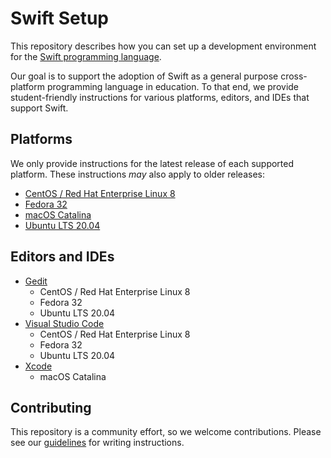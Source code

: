 # Swift Setup

This repository describes how you can set up a development environment for the [Swift programming language](https://swift.org).

Our goal is to support the adoption of Swift as a general purpose cross-platform programming language in education. To that end, we provide student-friendly instructions for various platforms, editors, and IDEs that support Swift.

## Platforms

We only provide instructions for the latest release of each supported platform. These instructions *may* also apply to older releases:

- [CentOS / Red Hat Enterprise Linux 8](platforms/centos/README.md)
- [Fedora 32](platforms/fedora/README.md)
- [macOS Catalina](platforms/macOS/README.md)
- [Ubuntu LTS 20.04](platforms/ubuntu/README.md)

## Editors and IDEs

- [Gedit](editors/gedit/README.md)
    * CentOS / Red Hat Enterprise Linux 8
    * Fedora 32
    * Ubuntu LTS 20.04
- [Visual Studio Code](editors/vscode-linux/README.md)
    * CentOS / Red Hat Enterprise Linux 8
    * Fedora 32
    * Ubuntu LTS 20.04
- [Xcode](editors/xcode/README.md)
    * macOS Catalina

## Contributing

This repository is a community effort, so we welcome contributions. Please see our [guidelines](contributing.md) for writing instructions.
